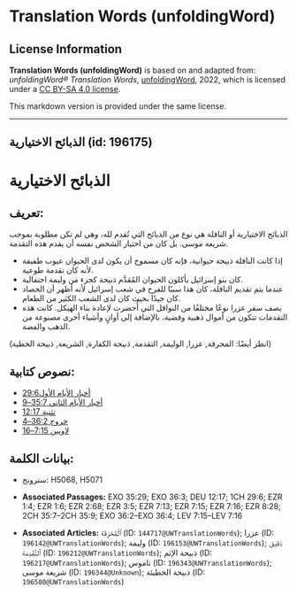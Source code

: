 # Translation Words (unfoldingWord)

## License Information

**Translation Words (unfoldingWord)** is based on and adapted from: _unfoldingWord® Translation Words_, [unfoldingWord](https://unfoldingword.org/utw), 2022, which is licensed under a [CC BY-SA 4.0 license](https://creativecommons.org/licenses/by-sa/4.0/legalcode.en).

This markdown version is provided under the same license.



--------------------------------

## الذبائح الاختيارية (id: 196175)

الذبائح الاختيارية
==================

تعريف:
------

الذبائح الاختيارية أو النافلة هي نوع من الذبائح التي تُقدم لله، وهي لم تكن مطلوبة بموجب شريعة موسى. بل كان من اختيار الشخص نفسه أن يقدم هذه التقدمة.

* إذا كانت النافلة ذبيحة حيوانية، فإنه كان مسموح أن يكون لدى الحيوان عيوب طفيفة لأنه كان تقدمة طوعية.
* كان بنو إسرائيل يأكلون الحيوان المُقدَّم ذبيحة كجزء من وليمة احتفالية.
* عندما يتم تقديم النافلة، كان هذا سببًا للفرح في شعب إسرائيل لأنه أظهر أن الحصاد كان جيدًا بحيث كان لدى الشعب الكثير من الطعام.
* يصف سفر عزرا نوعًا مختلفًا من النوافل التي أُحضرت لإعادة بناء الهيكل. كانت هذه التقدمات تتكون من أموال ذهبية وفضية، بالإضافة إلى أوانٍ وأشياء أخرى مصنوعة من الذهب والفضة.

(انظر أيضًا: المحرقة, عزرا, الوليمة, التقدمة, ذبيحة الكفارة, الشريعة, ذبيحة الخطية)

نصوص كتابية:
------------

* [أخبار الأيام الأول29:6](https://ref.ly/1Chr29:6)
* [أخبار الأيام الثاني 35:7–9](https://ref.ly/2Chr35:7-2Chr35:9)
* [تثنية 12:17](https://ref.ly/Deut12:17)
* [خروج 36:2–4](https://ref.ly/Exod36:2-Exod36:4)
* [لاويين 7:15–16](https://ref.ly/Lev7:15-Lev7:16)

بيانات الكلمة:
--------------

* سترونج: H5068, H5071

* **Associated Passages:** EXO 35:29; EXO 36:3; DEU 12:17; 1CH 29:6; EZR 1:4; EZR 1:6; EZR 2:68; EZR 3:5; EZR 7:13; EZR 7:15; EZR 7:16; EZR 8:28; 2CH 35:7–2CH 35:9; EXO 36:2–EXO 36:4; LEV 7:15–LEV 7:16
* **Associated Articles:** ٱلْمُحْرَقَة (ID: `144717@UWTranslationWords`); عزرا (ID: `196142@UWTranslationWords`); وليمة (ID: `196153@UWTranslationWords`); دَقِيق ٱلتَّقْدِمَة (ID: `196212@UWTranslationWords`); ذبيحة الإثم (ID: `196217@UWTranslationWords`); ناموس (ID: `196343@UWTranslationWords`); شريعة موسى (ID: `196344@Unknown`); ذبيحة الخطيئة (ID: `196580@UWTranslationWords`)

